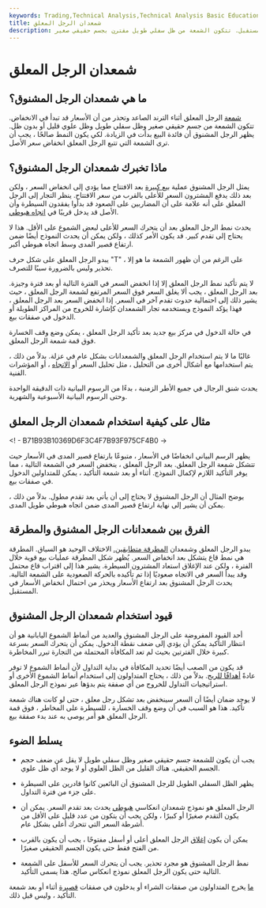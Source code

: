 ```yaml
---
keywords: Trading,Technical Analysis,Technical Analysis Basic Education
title: شمعدان الرجل المعلق
description: الرجل المعلق هو نموذج شمعدان هبوطي يتشكل في نهاية اتجاه صعودي ويحذر من انخفاض الأسعار في المستقبل. تتكون الشمعة من ظل سفلي طويل مقترن بجسم حقيقي صغير.
---
```


# شمعدان الرجل المعلق
## ما هي شمعدان الرجل المشنوق؟

[شمعة](/candlestick) الرجل المعلق أثناء الترند الصاعد وتحذر من أن الأسعار قد تبدأ في الانخفاض. تتكون الشمعة من جسم حقيقي صغير وظل سفلي طويل وظل علوي قليل أو بدون ظل. يظهر الرجل المشنوق أن فائدة البيع بدأت في الزيادة. لكي يكون النمط صالحًا ، يجب أن ترى الشمعة التي تتبع الرجل المعلق انخفاض سعر الأصل.

## ماذا تخبرك شمعدان الرجل المشنوق؟

يمثل الرجل المشنوق عملية [بيع كبيرة](/sell-off) بعد الافتتاح مما يؤدي إلى انخفاض السعر ، ولكن بعد ذلك يدفع المشترون السعر للأعلى بالقرب من سعر الافتتاح. ينظر التجار إلى الرجل المعلق على أنه علامة على أن المضاربين على الصعود قد بدأوا يفقدون السيطرة وأن الأصل قد يدخل قريبًا في [اتجاه هبوطي](/downtrend).

يحدث نمط الرجل المعلق بعد أن يتحرك السعر للأعلى لبعض الشموع على الأقل. هذا لا يحتاج إلى تقدم كبير. قد يكون الأمر كذلك ، ولكن يمكن أن يحدث النموذج أيضًا ضمن ارتفاع قصير المدى وسط اتجاه هبوطي أكبر.

يبدو الرجل المعلق على شكل حرف "T" ، على الرغم من أن ظهور الشمعة ما هو إلا تحذير وليس بالضرورة سببًا للتصرف.

لا يتم تأكيد نمط الرجل المعلق إلا إذا انخفض السعر في الفترة التالية أو بعد فترة وجيزة. بعد الرجل المعلق ، يجب ألا يغلق السعر فوق السعر المرتفع لشمعة الرجل المعلق ، حيث يشير ذلك إلى احتمالية حدوث تقدم آخر في السعر. إذا انخفض السعر بعد الرجل المعلق ، فهذا يؤكد النموذج ويستخدمه تجار الشمعدان كإشارة للخروج من المراكز الطويلة أو الدخول في صفقات بيع.

في حالة الدخول في مركز بيع جديد بعد تأكيد الرجل المعلق ، يمكن وضع وقف الخسارة فوق قمة شمعة الرجل المعلق.

غالبًا ما لا يتم استخدام الرجل المعلق والشمعدانات بشكل عام في عزلة. بدلاً من ذلك ، يتم استخدامها مع أشكال أخرى من التحليل ، مثل تحليل السعر أو [الاتجاه](/trendanalysis) ، أو المؤشرات الفنية.

يحدث شنق الرجال في جميع الأطر الزمنية ، بدءًا من الرسوم البيانية ذات الدقيقة الواحدة وحتى الرسوم البيانية الأسبوعية والشهرية.

## مثال على كيفية استخدام شمعدان الرجل المعلق

<! - B71B93B10369D6F3C4F7B93F975CF4B0 ->

يظهر الرسم البياني انخفاضًا في الأسعار ، متبوعًا بارتفاع قصير المدى في الأسعار حيث تتشكل شمعة الرجل المعلق. بعد الرجل المعلق ، ينخفض السعر في الشمعة التالية ، مما يوفر التأكيد اللازم لإكمال النموذج. أثناء أو بعد شمعة التأكيد ، يمكن للمتداولين الدخول في صفقات بيع.

يوضح المثال أن الرجل المشنوق لا يحتاج إلى أن يأتي بعد تقدم مطول. بدلاً من ذلك ، يمكن أن يشير إلى نهاية ارتفاع قصير المدى ضمن اتجاه هبوطي طويل المدى.

## الفرق بين شمعدانات الرجل المشنوق والمطرقة

يبدو الرجل المعلق وشمعدان [المطرقة متطابقين.](/hammer) الاختلاف الوحيد هو السياق. المطرقة هي نمط قاع يتشكل بعد انخفاض السعر. يُظهر شكل المطرقة عمليات بيع قوية خلال الفترة ، ولكن عند الإغلاق استعاد المشترون السيطرة. يشير هذا إلى اقتراب قاع محتمل وقد يبدأ السعر في الاتجاه صعوديًا إذا تم تأكيده بالحركة الصعودية على الشمعة التالية. يحدث الرجل المشنوق بعد ارتفاع الأسعار ويحذر من احتمال انخفاض الأسعار في المستقبل.

## قيود استخدام شمعدان الرجل المشنوق

أحد القيود المفروضة على الرجل المشنوق والعديد من أنماط الشموع اليابانية هو أن انتظار التأكيد يمكن أن يؤدي إلى ضعف نقطة الدخول. يمكن أن يتحرك السعر بسرعة كبيرة خلال الفترتين بحيث لم تعد المكافأة المحتملة من التجارة تبرر المخاطرة.

قد يكون من الصعب أيضًا تحديد المكافأة في بداية التداول لأن أنماط الشموع لا توفر عادةً [أهدافًا للربح](/pricetarget). بدلاً من ذلك ، يحتاج المتداولون إلى استخدام أنماط الشموع الأخرى أو استراتيجيات التداول للخروج من أي صفقة يتم بدؤها عبر نموذج الرجل المعلق.

لا يوجد ضمان أيضًا أن السعر سينخفض بعد تشكل رجل معلق ، حتى لو كانت هناك شمعة تأكيد. هذا هو السبب في أن وضع وقف الخسارة ، للسيطرة على المخاطر ، فوق قمة الرجل المعلق هو أمر يوصى به عند بدء صفقة بيع.

## يسلط الضوء

- يجب أن يكون للشمعة جسم حقيقي صغير وظل سفلي طويل لا يقل عن ضعف حجم الجسم الحقيقي. هناك القليل من الظل العلوي أو لا يوجد أي ظل علوي.

- يظهر الظل السفلي الطويل للرجل المشنوق أن البائعين كانوا قادرين على السيطرة على جزء من فترة التداول.

- الرجل المعلق هو نموذج شمعدان انعكاسي [هبوطي](/bear) يحدث بعد تقدم السعر. يمكن أن يكون التقدم صغيرًا أو كبيرًا ، ولكن يجب أن يتكون من عدد قليل على الأقل من أشرطة السعر التي تتحرك أعلى بشكل عام.

- يمكن أن يكون [إغلاق](/closingprice) الرجل المعلق أعلى أو أسفل مفتوحًا ، يجب أن يكون بالقرب من الفتح فقط حتى يكون الجسم الحقيقي صغيرًا.

- نمط الرجل المشنوق هو مجرد تحذير. يجب أن يتحرك السعر للأسفل على الشمعة التالية حتى يكون الرجل المعلق نموذج انعكاس صالح. هذا يسمى التأكيد.

[ما](/long) يخرج المتداولون من صفقات الشراء أو يدخلون في صفقات [قصيرة](/short) أثناء أو بعد شمعة التأكيد ، وليس قبل ذلك.

